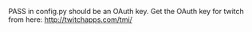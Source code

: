 PASS in config.py should be an OAuth key. Get the OAuth key for twitch from here: http://twitchapps.com/tmi/
